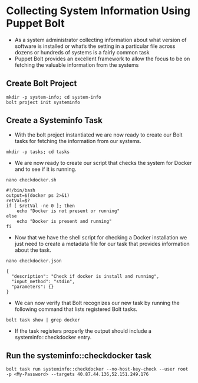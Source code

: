 # Collecting System Information Using Puppet Bolt
- As a system administrator collecting information about what version of software is installed or what’s the setting in a particular file across dozens or hundreds of systems is a fairly common task
- Puppet Bolt provides an excellent framework to allow the focus to be on fetching the valuable information from the systems

## Create Bolt Project
```
mkdir -p system-info; cd system-info
bolt project init systeminfo
```

## Create a Systeminfo Task
- With the bolt project instantiated we are now ready to create our Bolt tasks for fetching the information from our systems.
```
mkdir -p tasks; cd tasks
```

- We are now ready to create our script that checks the system for Docker and to see if it is running.
```
nano checkdocker.sh
```


```
#!/bin/bash
output=$(docker ps 2>&1)
retVal=$?
if [ $retVal -ne 0 ]; then
    echo "Docker is not present or running"
else
    echo "Docker is present and running"
fi
```

- Now that we have the shell script for checking a Docker installation we just need to create a metadata file for our task that provides information about the task.

```
nano checkdocker.json
```

```
{
  "description": "Check if docker is install and running",
  "input_method": "stdin",
  "parameters": {}
}
```

- We can now verify that Bolt recognizes our new task by running the following command that lists registered Bolt tasks.
```
bolt task show | grep docker
```

- If the task registers properly the output should include a systeminfo::checkdocker entry.

## Run the systeminfo::checkdocker task
```
bolt task run systeminfo::checkdocker --no-host-key-check --user root -p <My-Password> --targets 40.87.44.136,52.151.249.176
```

